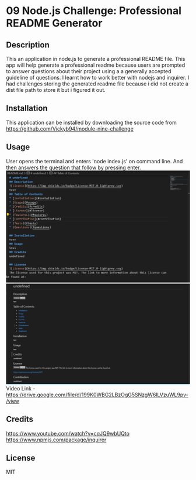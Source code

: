 # 09 Node.js Challenge: Professional README Generator

## Description
This an application in node.js to generate a professional README file. This app will help generate a professional readme because users are prompted to answer questions about their project using a a generally accepted guideline of questions.
I learnt how to work better with nodejs and inquirer. I had challenges storing the generated readme file because i did not create a dist file path to store it but i figured it out.

## Installation
This application can be installed by downloading the source code from https://github.com/Vickyb94/module-nine-challenge

## Usage
User opens the terminal and enters 'node index.js' on command line. And then answers the question that follow by pressing enter.
![alt text](images/created%20readme%20file.png)
![alt text](images/readme%20preview.png)
Video Link - https://drive.google.com/file/d/199K0WBG2LBzOgG5SNzgW6lLVzuWL9pv-/view

## Credits
https://www.youtube.com/watch?v=cqJQ9wbUQto
https://www.npmjs.com/package/inquirer

## License
MIT
